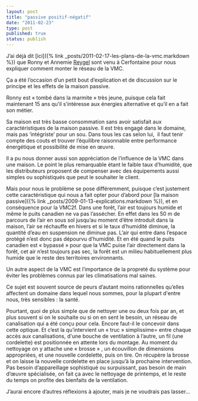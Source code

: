 ```yaml
---
layout: post
title: "passive positif-négatif"
date: "2011-02-23"
type: post
published: true
status: publish
---
```


J’ai déjà dit [ici]({% link _posts/2011-02-17-les-plans-de-la-vmc.markdown %}) que Ronny et Annemie [Reygel](http://paulverluchting.be/) sont venu à Cerfontaine pour nous expliquer comment monter le réseau de la VMC.

Ça a été l’occasion d’un petit bout d’explication et de discussion sur le principe et les effets de la maison passive.

Ronny est « tombé dans la marmite » très jeune, puisque cela fait maintenant 15 ans qu’il s’intéresse aux énergies alternative et qu’il en a fait son métier.

Sa maison est très basse consommation sans avoir satisfait aux caractéristiques de la maison passive. Il est très engagé dans le domaine, mais pas ‘intégriste’ pour un sou. Dans tous les cas selon lui,  il faut tenir compte des couts et trouver l’équilibre raisonnable entre performance énergétique et possibilité de mise en œuvre.

Il a pu nous donner aussi son appréciation de l’influence de la VMC dans une maison. Le point le plus remarquable étant le faible taux d’humidité, que les distributeurs proposent de compenser avec des équipements aussi simples ou sophistiqués que peut le souhaiter le client.

Mais pour nous le problème se pose différemment, puisque c’est justement cette caractéristique qui nous a fait opter pour d’abord pour [la maison passive]({% link _posts/2009-01-13-explications.markdown %}), et en conséquence pour la VMC2f. Dans une forêt, l’air est toujours humide et même le puits canadien ne va pas l’assécher. En effet dans les 50 m de parcours de l’air en sous sol jusqu’au moment d’être introduit dans la maison, l’air se réchauffe en hivers et si le taux d’humidité diminue, la quantité d’eau en suspension ne diminue pas. L’air qui entre dans l’espace protégé n’est donc pas dépourvu d’humidité. Et en été quand le puits canadien est « bypassé » pour que la VMC puise l’air directement dans la forêt, cet air n’est toujours pas sec, la forêt est un milieu habituellement plus humide que le reste des territoires environnants.

Un autre aspect de la VMC est l’importance de la propreté du système pour éviter les problèmes connus par les climatisations mal saines.

Ce sujet est souvent source de peurs d’autant moins rationnelles qu’elles affectent un domaine dans lequel nous sommes, pour la plupart d'entre nous, très sensibles : la santé.

Pourtant, quoi de plus simple que de nettoyer une ou deux fois par an, et plus souvent si on le souhaite ou si on en sent le besoin, un réseau de canalisation qui a été conçu pour cela. Encore faut-il le concevoir dans cette optique. Et c’est la qu’intervient un « truc » simplissime= entre chaque accès aux canalisations, d'une bouche de ventilation à l’autre, un fil (une cordelette) est positionnée en attente lors du montage. Au moment du nettoyage on y attache une « brosse » , un écouvillon de dimensions appropriées, et une nouvelle cordelette, puis on tire. On récupère la brosse et on laisse la nouvelle cordelette en place jusqu’à la prochaine intervention. Pas besoin d’appareillage sophistiqué ou surpuissant, pas besoin de main d’œuvre spécialisée, on fait ça avec le nettoyage de printemps, et le reste du temps on profite des bienfaits de la ventilation.

J’aurai encore d’autres réflexions à ajouter, mais je ne voudrais pas lasser…
